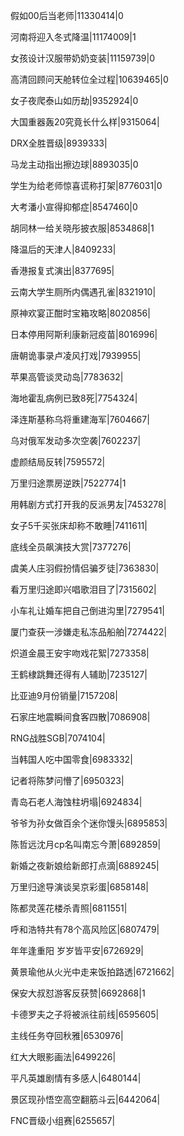 假如00后当老师|11330414|0

河南将迎入冬式降温|11174009|1

女孩设计汉服带奶奶变装|11159739|0

高清回顾问天舱转位全过程|10639465|0

女子夜爬泰山如历劫|9352924|0

大国重器轰20究竟长什么样|9315064|

DRX全胜晋级|8939333|

马龙主动指出擦边球|8893035|0

学生为给老师惊喜谎称打架|8776031|0

大考潘小宣得抑郁症|8547460|0

胡同林一给关晓彤披衣服|8534868|1

降温后的天津人|8409233|

香港报复式演出|8377695|

云南大学生厕所内偶遇孔雀|8321910|

原神欢宴正酣时宝箱攻略|8020856|

日本停用阿斯利康新冠疫苗|8016996|

唐朝诡事录卢凌风打戏|7939955|

苹果高管谈灵动岛|7783632|

海地霍乱病例已致8死|7754324|

泽连斯基称乌将重建海军|7604667|

乌对俄军发动多次空袭|7602237|

虚颜结局反转|7595572|

万里归途票房逆跌|7522774|1

用韩剧方式打开我的反派男友|7453278|

女子5千买张床却称不敢睡|7411611|

底线全员飙演技大赏|7377276|

虞美人庄羽假扮情侣骗歹徒|7363830|

看万里归途即兴唱歌泪目了|7315602|

小车礼让婚车把自己倒进沟里|7279541|

厦门查获一涉嫌走私冻品船舶|7274422|

炽道金晨王安宇吻戏花絮|7273358|

王鹤棣跳舞还得有人辅助|7235127|

比亚迪9月份销量|7157208|

石家庄地震瞬间食客四散|7086908|

RNG战胜SGB|7074104|

当韩国人吃中国零食|6983332|

记者将陈梦问懵了|6950323|

青岛石老人海蚀柱坍塌|6924834|

爷爷为孙女做百余个迷你馒头|6895853|

陈哲远沈月cp名叫南忘今萧|6892859|

新婚之夜新娘给新郎打点滴|6889245|

万里归途导演谈吴京彩蛋|6858148|

陈都灵莲花楼杀青照|6811551|

呼和浩特共有78个高风险区|6807479|

年年逢重阳 岁岁皆平安|6726929|

黄景瑜他从火光中走来饭拍路透|6721662|

保安大叔怼游客反获赞|6692868|1

卡德罗夫之子将被派往前线|6595605|

主线任务夺回秋雅|6530976|

红大大眼影画法|6499226|

平凡英雄剧情有多感人|6480144|

景区现孙悟空高空翻筋斗云|6442064|

FNC晋级小组赛|6255657|

